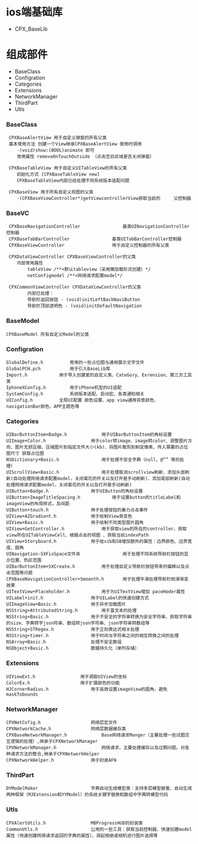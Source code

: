 # ios端基础库
* CPX_BaseLib
  
# 组成部件
* BaseClass  
* Configration  
* Categories  
* Extensions  
* NetworkManager
* ThirdPart
* Utls

### BaseClass  
	 CPXBaseAlertView 用于自定义弹窗的所有父类
	 基本使用方法 创建一个View继承CPXBaseAlertView 使用时调用
	 	-(void)show:(BOOL)animate 即可
	 	常用属性 removeOnTouchOutside （点击空白区域是否关闭弹窗）
	 
	 CPXBaseTableView 用于自定义UITableView的所有父类
	 	初始化方式 [CPXBaseTableView new]
	 	CPXBaseTableView内部已经处理不同系统版本适配问题
	 
	 CPXBaseView 用于所有自定义视图的父类
	 	-(CPXBaseViewController*)getViewcontrollerView获取当前的		父控制器
	
### BaseVC 
	 CPXBaseNavigationController 				基类UINavigationController控制器
	 CPXBaseTabBarController 				基类UITabBarController控制器
	 CPXBaseViewController 					用于自定义控制器的所有父类
	 
 	 CPXDataViewController CPXBaseViewController的父类
 	 	内部常用属性
 	 		tableView /**<默认tableview（采用懒加载形式创建）*/
 	 		netConfigmodel /**<网络请求配置model*/
 	 		
 	 CPXCommonViewController CPXDataViewController的父类
 	 		内部已处理：
 	 		导航栏返回按钮 - (void)initLeftBackNaviButton
 	 		导航栏顶部透明色 - (void)initDefaultNavigation
 	 		
### BaseModel
	CPXBaseModel 所有自定义Model的父类
	
### Configration
	GlobalDefine.h  		常用的一些占位图与通用展示文字文件
	GlobalPCH.pch 			用于引入BaseLib库
	Import.h			用于导入创建爱的自定义类、CateGory、Exrension、第三方工具类
	IphoneXConfig.h			用于iPhone机型的UI适配
	SystemConfig.h			系统版本适配、启动宏、各类通知相关
	UIConfig.h			全局UI配置 颜色设置、app view通用背景颜色、navigationBar颜色、APP主题色等
	
### Categories
	UIBarButtonItem+Badge.h 			用于UIBarButtonItem的角标设置
	UIImage+Color.h					用于color转image、image转color、调整图片方向、图片无损压缩、压缩图片到指定文件大小(kb)、将图片裁剪到制定像素、传入需要的占位图尺寸 获取占位图
	NSDictionary+Basic.h				用于处理不安全字典（null，@“” 等的处理）
	UIScrollView+Basic.h				用于处理取消scrollview刷新、添加头部刷新(自动处理网络请求配置model，关闭菊花的开关以及打开是手动刷新)、添加尾部刷新(自动处理网络请求配置model，关闭菊花的开关以及打开是手动刷新)
	UIButton+Badge.h				用于UIButton的角标设置
	UIButton+ImageTitleSpacing.h			用于设置button的titleLabel和imageView的布局样式，及间距
	UIButton+touch.h				用于处理按钮的暴力点击事件
	UIView+AZGradient.h				用于绘制View渐变色
	UIView+Basic.h					用于绘制不同类型图片圆角
	UIView+GetController.h				用于获取view的所在的controller、获取view所在UITableViewCell、根据点击的视图 、获取当前indexPath
	UIView+Storyboard.h				用于给xib和SB增加额外的属性：边界颜色、边界宽度、圆角
	UINavigation-SXFixSpace文件夹  		      用于处理不同系统导航栏按钮的显示位置、热区范围
	UIBarButtonItem+SXCreate.h			用于处理自定义导航栏按钮带来的偏移以及点击范围等问题
	CPXBaseNavigationController+Smoonth.h 		用于处理平滑处理导航栏侧滑渐变效果
	UITextView+Placeholder.h			用于为UITextView增加 paceHoder属性
	UILabel+init.h					用于UILabel的快速创建方式
	UIImageView+Basic.h				用于异步加载图片
	NSString+AttributedString.h			用于富文本的处理
	NSString+Basic.h				用于不安全的字符串转换为安全字符串、获取字符串的size、字典转字json符串、数组转json字符串、json字符串转数组等
	NSString+STRegex.h				用于正则表达式相关处理
	NSString+timer.h 				用于时间与字符串之间的相互转换之间的处理
	NSArray+Basic.h					处理不安全数组
	NSObject+Basic.h				数据持久化（单列存储）
	
	
### Extensions
	UIViewExt.h					用于调取UIView的坐标
	ColorEx.h					用于扩展颜色的功能
	HJCornerRadius.h				用于高效设置imageView的圆角，避免maskTobounds
	
### NetworkManager
	CPXNetCofig.h					网络层宏文件
	CPXNetworkCache.h				网络层数据缓存类
	CPXBaseNetworkManager.h				Base网络请求Manger（主要处理一些试图交互逻辑的处理）,继承于CPXNetworkManager
	CPXNetworkManager.h 				网络请求，主要处理缓存以及过期问题。对各种请求方法的整合,继承于CPXNetworkHelper
	CPXNetworkHelper.h				用于封装AFN
	
### ThirdPart
	DYModelMaker					字典自动生成模型类：支持多层模型嵌套、自动生成两种框架（MJExtension和YYModel）的系统关键字替换和数组中字典转模型代码
	
### Utls
	CPXAlertUtils.h					MBProgressHUD的封装类
	CommonUtls.h					公用的一些工具：获取当前控制器、快速创建model属性（快速创建网络请求返回的字典的属性）、调起相册或相机进行图片选择等
